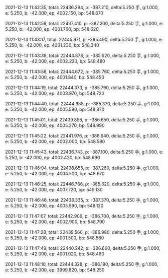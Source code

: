 2021-12-13 11:42:35, total: 22436.294, p: -387.210, delta:5.250 手, g:1.000, e: 5.250, b: -42.000, ep: 4002.150, bp: 548.670

2021-12-13 11:42:56, total: 22437.410, p: -387.200, delta:5.250 手, g:1.000, e: 5.250, b: -42.000, ep: 4001.760, bp: 548.620

2021-12-13 11:43:17, total: 22445.971, p: -385.490, delta:5.250 手, g:1.000, e: 5.250, b: -42.000, ep: 4001.230, bp: 548.340

2021-12-13 11:43:38, total: 22444.878, p: -385.620, delta:5.250 手, g:1.000, e: 5.250, b: -42.000, ep: 4002.220, bp: 548.480

2021-12-13 11:43:58, total: 22444.672, p: -385.760, delta:5.250 手, g:1.000, e: 5.250, b: -42.000, ep: 4001.840, bp: 548.450

2021-12-13 11:44:19, total: 22444.373, p: -385.790, delta:5.250 手, g:1.000, e: 5.250, b: -42.000, ep: 4003.970, bp: 548.720

2021-12-13 11:44:40, total: 22444.688, p: -385.370, delta:5.250 手, g:1.000, e: 5.250, b: -42.000, ep: 4005.590, bp: 548.870

2021-12-13 11:45:01, total: 22439.858, p: -386.650, delta:5.250 手, g:1.000, e: 5.250, b: -42.000, ep: 4005.270, bp: 548.990

2021-12-13 11:45:22, total: 22441.976, p: -386.640, delta:5.250 手, g:1.000, e: 5.250, b: -42.000, ep: 4002.000, bp: 548.580

2021-12-13 11:45:43, total: 22436.743, p: -387.100, delta:5.250 手, g:1.000, e: 5.250, b: -42.000, ep: 4002.420, bp: 548.690

2021-12-13 11:46:04, total: 22436.655, p: -387.260, delta:5.250 手, g:1.000, e: 5.250, b: -42.000, ep: 4004.500, bp: 548.970

2021-12-13 11:46:25, total: 22446.766, p: -385.320, delta:5.250 手, g:1.000, e: 5.250, b: -42.000, ep: 4007.720, bp: 549.130

2021-12-13 11:46:46, total: 22438.335, p: -387.370, delta:5.250 手, g:1.000, e: 5.250, b: -42.000, ep: 4005.590, bp: 549.120

2021-12-13 11:47:07, total: 22442.906, p: -386.700, delta:5.250 手, g:1.000, e: 5.250, b: -42.000, ep: 4002.900, bp: 548.700

2021-12-13 11:47:28, total: 22439.566, p: -386.980, delta:5.250 手, g:1.000, e: 5.250, b: -42.000, ep: 4001.500, bp: 548.560

2021-12-13 11:47:49, total: 22440.242, p: -386.660, delta:5.250 手, g:1.000, e: 5.250, b: -42.000, ep: 4001.020, bp: 548.460

2021-12-13 11:48:10, total: 22444.328, p: -386.180, delta:5.250 手, g:1.000, e: 5.250, b: -42.000, ep: 3999.820, bp: 548.250
